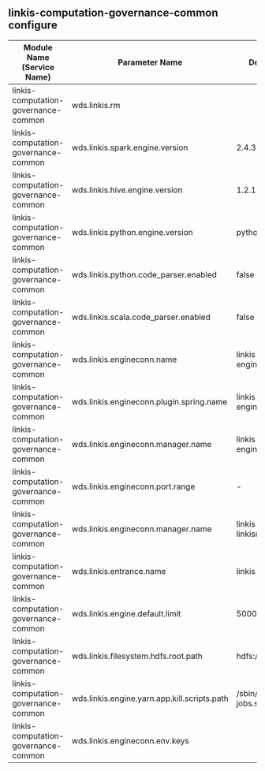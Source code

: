 ## linkis-computation-governance-common  configure


| Module Name (Service Name) | Parameter Name | Default Value | Description |
| -------- | -------- | ----- |----- | 
|linkis-computation-governance-common|wds.linkis.rm| | wds.linkis.rm |
|linkis-computation-governance-common|wds.linkis.spark.engine.version|2.4.3 |spark.engine.version|
|linkis-computation-governance-common|wds.linkis.hive.engine.version| 1.2.1 |hive.engine.version|
|linkis-computation-governance-common|wds.linkis.python.engine.version|python2 | python.engine.version  |
|linkis-computation-governance-common|wds.linkis.python.code_parser.enabled| false |python.code_parser.enabled|
|linkis-computation-governance-common|wds.linkis.scala.code_parser.enabled| false | scala.code_parser.enabled  |
|linkis-computation-governance-common|wds.linkis.engineconn.name| linkis-cg-engineconn  | engineconn.name |
|linkis-computation-governance-common|wds.linkis.engineconn.plugin.spring.name| linkis-cg-engineplugin |engineconn.plugin.spring.name|
|linkis-computation-governance-common|wds.linkis.engineconn.manager.name|linkis-cg-engineconnmanager   | engineconn.manager.name |
|linkis-computation-governance-common|wds.linkis.engineconn.port.range| - |engineconn.port.range|
|linkis-computation-governance-common|wds.linkis.engineconn.manager.name| linkis-cg-linkismanager |engineconn.manager.name|
|linkis-computation-governance-common|wds.linkis.entrance.name|linkis-cg-entrance| linkis.entrance.name|
|linkis-computation-governance-common|wds.linkis.engine.default.limit| 5000 |engine.default.limit|
|linkis-computation-governance-common|wds.linkis.filesystem.hdfs.root.path| hdfs:///tmp/linkis/  | filesystem.hdfs.root.path  |
|linkis-computation-governance-common|wds.linkis.engine.yarn.app.kill.scripts.path| /sbin/kill-yarn-jobs.sh |engine.yarn.app.kill.scripts.path|
|linkis-computation-governance-common|wds.linkis.engineconn.env.keys|   | engineconn.env.keys  |



